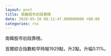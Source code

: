 ```yaml
---
layout: post
title: 南韓股市初段靠穩
date: 2020-05-18 08:12:47.000000000 +08:00
categories: rss
---
```


南韓股市初段靠穩。

首爾綜合指數較早時報1929點，升2點，升幅0.11%。
